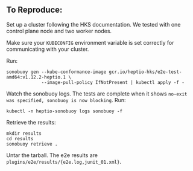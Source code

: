 ## To Reproduce:

Set up a cluster following the HKS documentation. We tested with one control plane node and two worker nodes.

Make sure your `KUBECONFIG` environment variable is set correctly for communicating with your cluster.

Run:

```
sonobuoy gen --kube-conformance-image gcr.io/heptio-hks/e2e-test-amd64:v1.12.2-heptio.1 \
             --image-pull-policy IfNotPresent | kubectl apply -f -
```

Watch the sonobuoy logs. The tests are complete when it shows `no-exit was specified, sonobuoy is now blocking`. Run:

```
kubectl -n heptio-sonobuoy logs sonobuoy -f
```

Retrieve the results:

```
mkdir results
cd results
sonobuoy retrieve .
```

Untar the tarball. The e2e results are `plugins/e2e/results/{e2e.log,junit_01.xml}`.
